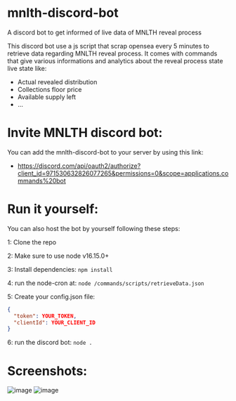 # mnlth-discord-bot
A discord bot to get informed of live data of MNLTH reveal process

This discord bot use a js script that scrap opensea every 5 minutes to retrieve data regarding MNLTH reveal process.
It comes with commands that give various informations and analytics about the reveal process state live state like:
- Actual revealed distribution
- Collections floor price
- Available supply left
- ...

# Invite MNLTH discord bot: 

You can add the mnlth-discord-bot to your server by using this link:

- https://discord.com/api/oauth2/authorize?client_id=971530632826077265&permissions=0&scope=applications.commands%20bot



# Run it yourself:

You can also host the bot by yourself following these steps:

1: Clone the repo

2: Make sure to use node v16.15.0+

3: Install dependencies: `npm install`

4: run the node-cron at: `node /commands/scripts/retrieveData.json`

5: Create your config.json file:

```json
{
  "token": YOUR_TOKEN,
  "clientId": YOUR_CLIENT_ID
}
```

6: run the discord bot: `node .`

# Screenshots:

![image](https://user-images.githubusercontent.com/105301169/167681233-55096972-b16e-44c2-a65a-76e7977b27a1.png)
![image](https://user-images.githubusercontent.com/105301169/167682627-688c9173-ebc2-4156-bc68-bab0a3732d77.png)

